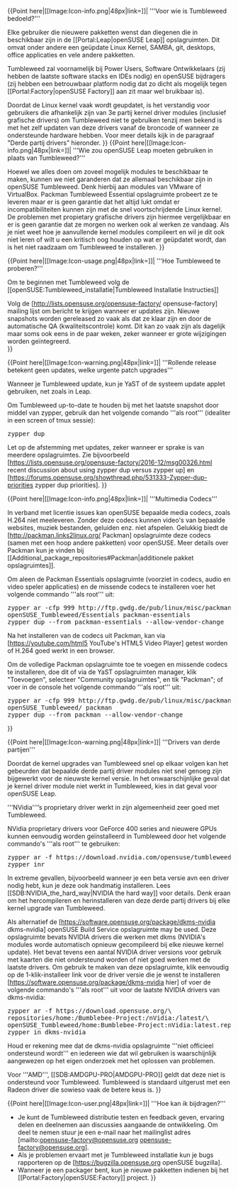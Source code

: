 {{Point here|[[Image:Icon-info.png|48px|link=]]|
'''Voor wie is Tumbleweed bedoeld?'''

Elke gebruiker die nieuwere pakketten wenst dan diegenen die in beschikbaar zijn in de [[Portal:Leap|openSUSE Leap]] opslagruimten.  Dit omvat onder andere een geüpdate Linux Kernel, SAMBA, git, desktops, office applicaties en vele andere pakketten.

Tumbleweed zal voornamelijk bij Power Users, Software Ontwikkelaars (zij hebben de laatste software stacks en IDEs nodig) en openSUSE bijdragers (zij hebben een betrouwbaar platform nodig dat zo dicht als mogelijk tegen [[Portal:Factory|openSUSE Factory]] aan zit maar wel bruikbaar is).

Doordat de Linux kernel vaak wordt geupdatet, is het verstandig voor gebruikers die afhankelijk zijn van 3e partij kernel driver modules (inclusief grafische drivers) om Tumbleweed niet te gebruiken tenzij men bekend is met het zelf updaten van deze drivers vanaf de broncode of wanneer ze ondersteunde hardware hebben. Voor meer details kijk in de paragraaf "Derde partij drivers" hieronder.
}}
{{Point here|[[Image:Icon-info.png|48px|link=]]|
'''Wie zou openSUSE Leap moeten gebruiken in plaats van Tumbleweed?'''

Hoewel we alles doen om zoveel mogelijk modules te beschikbaar te maken, kunnen we niet garanderen dat ze allemaal beschikbaar zijn in openSUSE Tumbleweed. Denk hierbij aan modules van VMware of VirtualBox. Packman Tumbleweed Essential opslagruimte probeert ze te leveren maar er is geen garantie dat het altijd lukt omdat er incompatibiliteiten kunnen zijn met de snel voortschrijdende Linux kernel. De problemen met propietary grafische drivers zijn hiermee vergelijkbaar en er is geen garantie dat ze morgen no werken ook al werken ze vandaag. Als je niet weet hoe je aanvullende kernel modules compileert en wil je dit ook niet leren of wilt u een kritisch oog houden op wat er geüpdatet wordt, dan is het niet raadzaam om Tumbleweed te installeren.
}}

{{Point here|[[Image:Icon-usage.png|48px|link=]]|
'''Hoe Tumbleweed te proberen?'''

Om te beginnen met Tumbleweed volg de [[openSUSE:Tumbleweed_installatie|Tumbleweed Installatie Instructies]]

Volg de [http://lists.opensuse.org/opensuse-factory/ opensuse-factory] mailing lijst om bericht te krijgen wanneer er updates zijn. Nieuwe snapshots worden gereleased zo vaak als dat ze klaar zijn en door de automatische QA (kwaliteitscontrole) komt. Dit kan zo vaak zijn als dagelijk maar soms ook eens in de paar weken, zeker wanneer er grote wijzigingen worden geïntegreerd.  
}}

{{Point here|[[Image:Icon-warning.png|48px|link=]]|
'''Rollende release betekent geen updates, welke urgente patch upgrades'''

Wanneer je Tumbleweed update, kun je YaST of de systeem update applet gebruiken, net zoals in Leap.

Om Tumbleweed up-to-date te houden bij met het laatste snapshot door middel van zypper, gebruik dan het volgende comando '''als root''' (idealiter in een screen of tmux sessie):

<pre>zypper dup</pre>

Let op de afstemming met updates, zeker wanneer er sprake is van meerdere opslagruimtes.  Zie bijvoorbeeld [https://lists.opensuse.org/opensuse-factory/2016-12/msg00326.html recent discussion about using zypper dup versus zypper up] en [https://forums.opensuse.org/showthread.php/531333-Zypper-dup-priorities zypper dup priorities].
}}

{{Point here|[[Image:Icon-info.png|48px|link=]]|
'''Multimedia Codecs'''

In verband met licentie issues kan openSUSE bepaalde media codecs, zoals H.264 niet meeleveren. Zonder deze codecs kunnen video's van bepaalde websites, muziek bestanden, geluiden enz. niet afspelen. Gelukkig biedt de [http://packman.links2linux.org/ Packman] opslagruimte deze codecs (samen met een hoop andere pakketten) voor openSUSE. Meer details over Packman kun je vinden bij [[Additional_package_repositories#Packman|additionele pakket opslagruimtes]].

Om aleen de Packman Essentials opslagruimte (voorziet in codecs, audio en video speler applicaties) en de missende codecs te installeren voer het volgende commando '''als root''' uit:

<pre>zypper ar -cfp 999 http://ftp.gwdg.de/pub/linux/misc/packman/suse/\
openSUSE_Tumbleweed/Essentials packman-essentials
zypper dup --from packman-essentials --allow-vendor-change</pre>

Na het installeren van de codecs uit Packman, kan via [https://youtube.com/html5 YouTube's HTML5 Video Player] getest worden of H.264 goed werkt in een browser.

Om de volledige Packman opslagruimte toe te voegen en missende codecs te installeren, doe dit of via de YaST opslagruimten manager, klik "Toevoegen", selecteer "Community opslagruimtes", en tik "Packman"; of voer in de console het volgende commando '''als root''' uit:

<pre>zypper ar -cfp 999 http://ftp.gwdg.de/pub/linux/misc/packman/suse/\
openSUSE_Tumbleweed/ packman
zypper dup --from packman --allow-vendor-change</pre>

}}

{{Point here|[[Image:Icon-warning.png|48px|link=]]|
'''Drivers van derde partijen'''

Doordat de kernel upgrades van Tumbleweed snel op elkaar volgen kan het gebeurden dat bepaalde derde partij driver modules niet snel genoeg zijn bijgewerkt voor de nieuwste kernel versie. In het onwaarschijnlijke geval dat je kernel driver module niet werkt in Tumbleweed, kies in dat geval voor openSUSE Leap.

'''NVidia'''’s proprietary driver werkt in zijn algemeenheid zeer goed met Tumbleweed.

NVidia proprietary drivers voor GeForce 400 series and nieuwere GPUs kunnen eenvoudig worden geïnstalleerd in Tumbleweed door het volgende commando's '''als root''' te gebruiken:

<pre>zypper ar -f https://download.nvidia.com/opensuse/tumbleweed nvidia
zypper inr</pre>

In extreme gevallen, bijvoorbeeld wanneer je een beta versie avn een driver nodig hebt, kun je deze ook handmatig installeren. Lees [[SDB:NVIDIA_the_hard_way|NVIDIA the hard way]] voor details. Denk eraan om het hercompileren en herinstalleren van deze derde partij drivers bij elke kernel upgrade van Tumbleweed.

Als alternatief de [https://software.opensuse.org/package/dkms-nvidia dkms-nvidia] openSUSE Build Service opslagruimte may be used.  Deze opslagruimte bevats NVIDIA drivers die werken met dkms (NVIDIA's modules worde automatisch opnieuw gecompileerd bij elke nieuwe kernel update).  Het bevat tevens een aantal NVIDIA driver versions voor gebruik met kaarten die niet ondersteund worden of niet goed werken met de laatste drivers. Om gebruik te maken van deze opslagruimte, klik eenvoudig op de 1-klik-installeer link voor de driver versie die je wenst te installeren [https://software.opensuse.org/package/dkms-nvidia hier] of voer de volgende commando's '''als root''' uit voor de laatste NVIDIA drivers van dkms-nvidia:

<pre>zypper ar -f https://download.opensuse.org/\
repositories/home:/Bumblebee-Project:/nVidia:/latest/\
openSUSE_Tumbleweed/home:Bumblebee-Project:nVidia:latest.repo
zypper in dkms-nvidia</pre>

Houd er rekening mee dat de dkms-nvidia opslagruimte '''niet officieel ondersteund wordt''' en iedereen wie dat wil gebruiken is waarschijnlijk aangewezen op het eigen onderzoek met het oplossen van problemen.

Voor '''AMD''', [[SDB:AMDGPU-PRO|AMDGPU-PRO]] geldt dat deze niet is ondersteund voor Tumbleweed. Tumbleweed is standaard uitgerust met een Radeon driver die sowieso vaak de betere keus is.
}}

{{Point here|[[Image:Icon-user.png|48px|link=]]|
'''Hoe kan ik bijdragen?'''

* Je kunt de Tumbleweed distributie testen en feedback geven, ervaring delen en deelnemen aan discussies aangaande de ontwikkeling. Om deel te nemen stuur je een e-mail naar het mailinglist adres [mailto:opensuse-factory@opensuse.org opensuse-factory@opensuse.org].
* Als je problemen ervaart met je Tumbleweed installatie kun je bugs rapporteren op de [https://bugzilla.opensuse.org openSUSE bugzilla].
* Wanneer je een packager bent, kun je nieuwe pakketten indienen bij het [[Portal:Factory|openSUSE:Factory]] project.
}}
